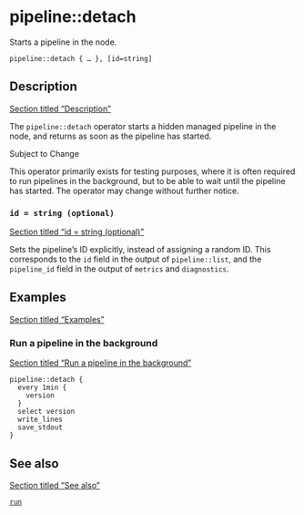 # pipeline::detach

Starts a pipeline in the node.

```tql
pipeline::detach { … }, [id=string]
```

## Description

[Section titled “Description”](#description)

The `pipeline::detach` operator starts a hidden managed pipeline in the node, and returns as soon as the pipeline has started.

Subject to Change

This operator primarily exists for testing purposes, where it is often required to run pipelines in the background, but to be able to wait until the pipeline has started. The operator may change without further notice.

### `id = string (optional)`

[Section titled “id = string (optional)”](#id--string-optional)

Sets the pipeline’s ID explicitly, instead of assigning a random ID. This corresponds to the `id` field in the output of `pipeline::list`, and the `pipeline_id` field in the output of `metrics` and `diagnostics`.

## Examples

[Section titled “Examples”](#examples)

### Run a pipeline in the background

[Section titled “Run a pipeline in the background”](#run-a-pipeline-in-the-background)

```tql
pipeline::detach {
  every 1min {
    version
  }
  select version
  write_lines
  save_stdout
}
```

## See also

[Section titled “See also”](#see-also)

[`run`](/reference/operators/pipeline/run)